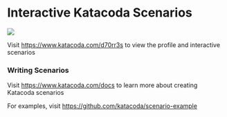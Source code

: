 # Interactive Katacoda Scenarios

[![](http://shields.katacoda.com/katacoda/d70rr3s/count.svg)](https://www.katacoda.com/d70rr3s "Get your profile on Katacoda.com")

Visit https://www.katacoda.com/d70rr3s to view the profile and interactive scenarios

### Writing Scenarios
Visit https://www.katacoda.com/docs to learn more about creating Katacoda scenarios

For examples, visit https://github.com/katacoda/scenario-example

